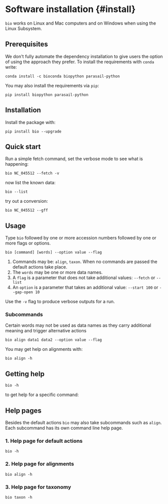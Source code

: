 # Software installation {#install}

`bio` works on Linux and Mac computers and on Windows when using the Linux Subsystem. 

## Prerequisites

We don't fully automate the dependency installation to give users the option of using the approach they prefer. To install the requirements with `conda` write:

    conda install -c bioconda biopython parasail-python
    
You may also install the requirements via `pip`:

    pip install biopython parasail-python

## Installation
    
Install the package with:

    pip install bio --upgrade

## Quick start

Run a simple fetch command, set the verbose mode to see what is happening:

    bio NC_045512 --fetch -v
 
now list the known data:

    bio --list
    
try out a conversion:

    bio NC_045512 --gff
    
## Usage

Type `bio` followed by one or more accession numbers followed by one or more flags or options.

    bio [command] [words] --option value --flag 
    
1. Commands may be: `align`, `taxon`.  When no commands are passed the default actions take place.
1. The `words` may be one or more data names.    
1. A `flag` is a parameter that does not take additional values: `--fetch` or `--list`
1. An `option` is a parameter that takes an additional value: `--start 100` or `--gap-open 10`
    
Use the `-v` flag to produce verbose outputs for a run. 

### Subcommands

Certain words may not be used as data names  as they carry additional meaning and trigger 
alternative actions

    bio align data1 data2 --option value --flag

You may get help on alignments with:

    bio align -h
    
## Getting help

    bio -h
    
to get help for a specific command:
        
        
## Help pages

Besides the default actions `bio` may also take subcommands such as `align`. Each subcommand
has its own command line help page.

### 1\. Help page for default actions

```{bash, comment=NA}
bio -h
```

### 2\. Help page for alignments 

```{bash, comment=NA}
bio align -h
```

### 3\. Help page for taxonomy 

```{bash, comment=NA}
bio taxon -h
```

